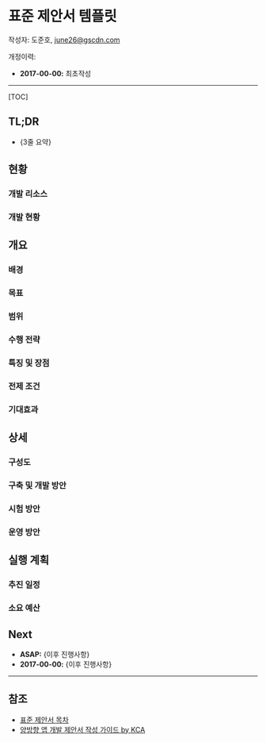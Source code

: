 # 표준 제안서 템플릿

작성자: 도준호, june26@gscdn.com

개정이력:

* __2017-00-00:__ 최초작성

------

[TOC]

## TL;DR

* {3줄 요약}

## 현황

### 개발 리소스

### 개발 현황



## 개요

### 배경

### 목표

### 범위

### 수행 전략

### 특징 및 장점

### 전제 조건

### 기대효과



## 상세

### 구성도

### 구축 및 개발 방안

### 시험 방안

### 운영 방안



## 실행 계획

### 추진 일정

### 소요 예산



## Next

* __ASAP:__ {이후 진행사항}
* __2017-00-00:__ {이후 진행사항}

------

## 참조

* [표준 제안서 목차](http://blog.daum.net/businessbrain/4113658)
* [양방향 앱 개발 제안서 작성 가이드 by KCA](https://www.google.co.kr/url?sa=t&rct=j&q=&esrc=s&source=web&cd=2&cad=rja&uact=8&ved=0ahUKEwi4oMf2s_HTAhUGv5QKHXX8D24QFggmMAE&url=http%3A%2F%2Fwww.kca.kr%2Fopen_content%2Fbbs.do%3Fact%3Dfile%26bcd%3Dnotice%26msg_no%3D12134%26file_no%3D3&usg=AFQjCNFx1_4JIC-qruX-cVCCLp1QGxmOXQ)

